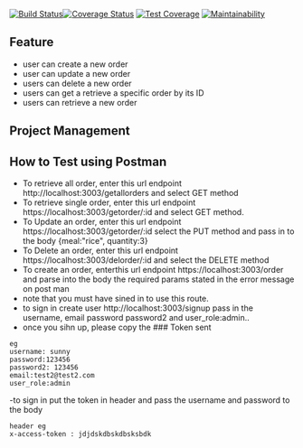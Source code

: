 [![Build Status](https://travis-ci.org/edogbosunny/FoofDemo.svg?branch=develop)](https://travis-ci.org/edogbosunny/FoofDemo)<a href='https://coveralls.io/github/edogbosunny/FoofDemo?branch=develop'><img src='https://coveralls.io/repos/github/edogbosunny/FoofDemo/badge.svg?branch=develop' alt='Coverage Status' /></a>  [![Test Coverage](https://api.codeclimate.com/v1/badges/e9c996a6ee0db9e74f11/test_coverage)](https://codeclimate.com/github/edogbosunny/FoofDemo/test_coverage)  [![Maintainability](https://api.codeclimate.com/v1/badges/e9c996a6ee0db9e74f11/maintainability)](https://codeclimate.com/github/edogbosunny/FoofDemo/maintainability)
## Feature

- user can create a new order
- user can update a new order
- users can delete a new order
- users can get a retrieve a specific order by its ID
- users can retrieve a new order

## Project Management

## How to Test using Postman

- To retrieve all order, enter this url endpoint http://localhost:3003/getallorders and select GET method
- To retrieve single order, enter this url endpoint https://localhost:3003/getorder/:id and select GET method.
- To Update an order, enter this url endpoint https://localhost:3003/getorder/:id
  select the PUT method and pass in to the body {meal:"rice", quantity:3}
- To Delete an order, enter this url endpoint https://localhost:3003/delorder/:id and select the DELETE method
- To create an order, enterthis url endpoint https://localhost:3003/order and parse into the body
  the required params stated in the error message on post man
- note that you must have sined in to use this route.
- to sign in create user
  http://localhost:3003/signup
  pass in the username, email password password2 and user_role:admin..
- once you sihn up, please copy the ### Token sent

```
eg
username: sunny
password:123456
password2: 123456
email:test2@test2.com
user_role:admin
```

-to sign in put the token in header and pass the username and password to the body

```
header eg
x-access-token : jdjdskdbskdbsksbdk
```

